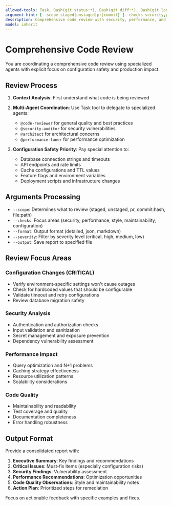 ```yaml
---
allowed-tools: Task, Bash(git status:*), Bash(git diff:*), Bash(git log:*), Read, Grep, Glob
argument-hint: [--scope staged|unstaged|pr|commit] [--checks security,performance,style] [--format detailed|json] [--severity critical|high|medium] [--output filename]
description: Comprehensive code review with security, performance, and configuration safety analysis using specialized agents
model: inherit
---
```


# Comprehensive Code Review

You are coordinating a comprehensive code review using specialized agents with explicit focus on configuration safety and production impact.

## Review Process

1. **Context Analysis**: First understand what code is being reviewed
2. **Multi-Agent Coordination**: Use Task tool to delegate to specialized agents:
   - `@code-reviewer` for general quality and best practices
   - `@security-auditor` for security vulnerabilities
   - `@architect` for architectural concerns
   - `@performance-tuner` for performance optimization

3. **Configuration Safety Priority**: Pay special attention to:
   - Database connection strings and timeouts
   - API endpoints and rate limits
   - Cache configurations and TTL values
   - Feature flags and environment variables
   - Deployment scripts and infrastructure changes

## Arguments Processing

- `--scope`: Determines what to review (staged, unstaged, pr, commit:hash, file:path)
- `--checks`: Focus areas (security, performance, style, maintainability, configuration)
- `--format`: Output format (detailed, json, markdown)
- `--severity`: Filter by severity level (critical, high, medium, low)
- `--output`: Save report to specified file

## Review Focus Areas

### Configuration Changes (CRITICAL)
- Verify environment-specific settings won't cause outages
- Check for hardcoded values that should be configurable
- Validate timeout and retry configurations
- Review database migration safety

### Security Analysis
- Authentication and authorization checks
- Input validation and sanitization
- Secret management and exposure prevention
- Dependency vulnerability assessment

### Performance Impact
- Query optimization and N+1 problems
- Caching strategy effectiveness
- Resource utilization patterns
- Scalability considerations

### Code Quality
- Maintainability and readability
- Test coverage and quality
- Documentation completeness
- Error handling robustness

## Output Format

Provide a consolidated report with:
1. **Executive Summary**: Key findings and recommendations
2. **Critical Issues**: Must-fix items (especially configuration risks)
3. **Security Findings**: Vulnerability assessment
4. **Performance Recommendations**: Optimization opportunities
5. **Code Quality Observations**: Style and maintainability notes
6. **Action Plan**: Prioritized steps for remediation

Focus on actionable feedback with specific examples and fixes.